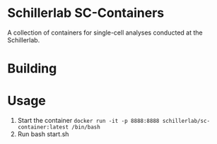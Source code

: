 # Schillerlab SC-Containers
A collection of containers for single-cell analyses conducted at the Schillerlab.

# Building




# Usage

1. Start the container `docker run -it -p 8888:8888 schillerlab/sc-container:latest /bin/bash`
2. Run bash start.sh 
